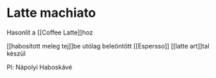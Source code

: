 # Latte machiato

Hasonlít a \[[Coffee Latte]\]hoz

\[[habosított meleg tej]\]be utólag beleöntött \[[Espersso]\]
\[[latte art]\]tal készül

Pl: Nápolyi Haboskávé
